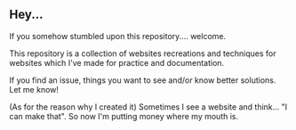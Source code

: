 ## Hey...

If you somehow stumbled upon this repository.... welcome.

This repository is a collection of websites recreations and techniques for websites which I've made for practice and documentation.

If you find an issue, things you want to see and/or know better solutions. Let me know!

(As for the reason why I created it)
Sometimes I see a website and think... "I can make that". So now I'm putting money where my mouth is.
